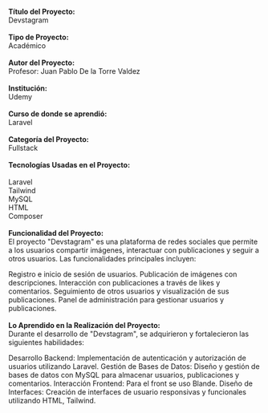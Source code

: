 <strong>Título del Proyecto:</strong><br/>
Devstagram<br/>
<br/>
<strong>Tipo de Proyecto:</strong><br/>
Académico<br/>
<br/>
<strong>Autor del Proyecto:</strong><br/>
Profesor: Juan Pablo De la Torre Valdez<br/>
<br/>
<strong>Institución:</strong><br/>
Udemy<br/>
<br/>
<strong>Curso de donde se aprendió:</strong><br/>
Laravel<br/>
<br/>
<strong>Categoría del Proyecto:</strong><br/>
Fullstack<br/>
<br/>
<strong>Tecnologías Usadas en el Proyecto:</strong><br/>
<br/>
Laravel<br/>
Tailwind<br/>
MySQL<br/>
HTML<br/>
Composer<br/>
<br/>
<strong>Funcionalidad del Proyecto:</strong><br/>
El proyecto "Devstagram" es una plataforma de redes sociales que permite a los usuarios compartir imágenes, interactuar con publicaciones y seguir a otros usuarios. Las funcionalidades principales incluyen:

Registro e inicio de sesión de usuarios.
Publicación de imágenes con descripciones.
Interacción con publicaciones a través de likes y comentarios.
Seguimiento de otros usuarios y visualización de sus publicaciones.
Panel de administración para gestionar usuarios y publicaciones.<br/>
<br/>
<strong>Lo Aprendido en la Realización del Proyecto:</strong><br/>
Durante el desarrollo de "Devstagram", se adquirieron y fortalecieron las siguientes habilidades:

Desarrollo Backend: Implementación de autenticación y autorización de usuarios utilizando Laravel.
Gestión de Bases de Datos: Diseño y gestión de bases de datos con MySQL para almacenar usuarios, publicaciones y comentarios.
Interacción Frontend: Para el front se uso Blande.
Diseño de Interfaces: Creación de interfaces de usuario responsivas y funcionales utilizando HTML, Tailwind.<br/>
